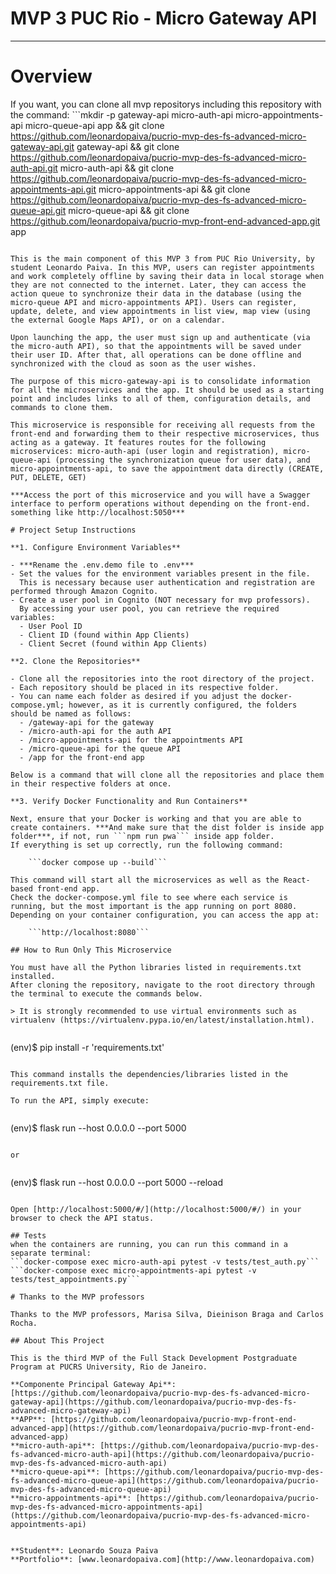 # MVP 3 PUC Rio - Micro Gateway API
 
---

# Overview

If you want, you can clone all mvp repositorys including this repository with the command: ```mkdir -p gateway-api micro-auth-api micro-appointments-api micro-queue-api app && git clone https://github.com/leonardopaiva/pucrio-mvp-des-fs-advanced-micro-gateway-api.git gateway-api && git clone https://github.com/leonardopaiva/pucrio-mvp-des-fs-advanced-micro-auth-api.git micro-auth-api && git clone https://github.com/leonardopaiva/pucrio-mvp-des-fs-advanced-micro-appointments-api.git micro-appointments-api && git clone https://github.com/leonardopaiva/pucrio-mvp-des-fs-advanced-micro-queue-api.git micro-queue-api && git clone https://github.com/leonardopaiva/pucrio-mvp-front-end-advanced-app.git app
```

This is the main component of this MVP 3 from PUC Rio University, by student Leonardo Paiva. In this MVP, users can register appointments and work completely offline by saving their data in local storage when they are not connected to the internet. Later, they can access the action queue to synchronize their data in the database (using the micro-queue API and micro-appointments API). Users can register, update, delete, and view appointments in list view, map view (using the external Google Maps API), or on a calendar.

Upon launching the app, the user must sign up and authenticate (via the micro-auth API), so that the appointments will be saved under their user ID. After that, all operations can be done offline and synchronized with the cloud as soon as the user wishes.

The purpose of this micro-gateway-api is to consolidate information for all the microservices and the app. It should be used as a starting point and includes links to all of them, configuration details, and commands to clone them. 
 
This microservice is responsible for receiving all requests from the front-end and forwarding them to their respective microservices, thus acting as a gateway. It features routes for the following microservices: micro-auth-api (user login and registration), micro-queue-api (processing the synchronization queue for user data), and micro-appointments-api, to save the appointment data directly (CREATE, PUT, DELETE, GET)

***Access the port of this microservice and you will have a Swagger interface to perform operations without depending on the front-end. something like http://localhost:5050***
 
# Project Setup Instructions

**1. Configure Environment Variables**

- ***Rename the .env.demo file to .env***
- Set the values for the environment variables present in the file.  
  This is necessary because user authentication and registration are performed through Amazon Cognito.
- Create a user pool in Cognito (NOT necessary for mvp professors).  
  By accessing your user pool, you can retrieve the required variables:
  - User Pool ID
  - Client ID (found within App Clients)
  - Client Secret (found within App Clients)

**2. Clone the Repositories**

- Clone all the repositories into the root directory of the project.
- Each repository should be placed in its respective folder.
- You can name each folder as desired if you adjust the docker-compose.yml; however, as it is currently configured, the folders should be named as follows:
  - /gateway-api for the gateway
  - /micro-auth-api for the auth API
  - /micro-appointments-api for the appointments API
  - /micro-queue-api for the queue API
  - /app for the front-end app

Below is a command that will clone all the repositories and place them in their respective folders at once.

**3. Verify Docker Functionality and Run Containers**

Next, ensure that your Docker is working and that you are able to create containers. ***And make sure that the dist folder is inside app folder***, if not, run ```npm run pwa``` inside app folder.
If everything is set up correctly, run the following command:

    ```docker compose up --build```

This command will start all the microservices as well as the React-based front-end app.  
Check the docker-compose.yml file to see where each service is running, but the most important is the app running on port 8080.  
Depending on your container configuration, you can access the app at:

    ```http://localhost:8080```
 
## How to Run Only This Microservice
 
You must have all the Python libraries listed in requirements.txt installed.  
After cloning the repository, navigate to the root directory through the terminal to execute the commands below.
 
> It is strongly recommended to use virtual environments such as virtualenv (https://virtualenv.pypa.io/en/latest/installation.html).
 
```
(env)$ pip install -r 'requirements.txt'
```
 
This command installs the dependencies/libraries listed in the requirements.txt file.
 
To run the API, simply execute:
 
```
(env)$ flask run --host 0.0.0.0 --port 5000
```

or
 
```
(env)$ flask run --host 0.0.0.0 --port 5000 --reload
```

Open [http://localhost:5000/#/](http://localhost:5000/#/) in your browser to check the API status.

## Tests
when the containers are running, you can run this command in a separate terminal:  
```docker-compose exec micro-auth-api pytest -v tests/test_auth.py```   
```docker-compose exec micro-appointments-api pytest -v tests/test_appointments.py```   

# Thanks to the MVP professors

Thanks to the MVP professors, Marisa Silva, Dieinison Braga and Carlos Rocha.
  
## About This Project
 
This is the third MVP of the Full Stack Development Postgraduate Program at PUCRS University, Rio de Janeiro.

**Componente Principal Gateway Api**: [https://github.com/leonardopaiva/pucrio-mvp-des-fs-advanced-micro-gateway-api](https://github.com/leonardopaiva/pucrio-mvp-des-fs-advanced-micro-gateway-api)  
**APP**: [https://github.com/leonardopaiva/pucrio-mvp-front-end-advanced-app](https://github.com/leonardopaiva/pucrio-mvp-front-end-advanced-app)  
**micro-auth-api**: [https://github.com/leonardopaiva/pucrio-mvp-des-fs-advanced-micro-auth-api](https://github.com/leonardopaiva/pucrio-mvp-des-fs-advanced-micro-auth-api)  
**micro-queue-api**: [https://github.com/leonardopaiva/pucrio-mvp-des-fs-advanced-micro-queue-api](https://github.com/leonardopaiva/pucrio-mvp-des-fs-advanced-micro-queue-api)  
**micro-appointments-api**: [https://github.com/leonardopaiva/pucrio-mvp-des-fs-advanced-micro-appointments-api](https://github.com/leonardopaiva/pucrio-mvp-des-fs-advanced-micro-appointments-api)  

 
**Student**: Leonardo Souza Paiva  
**Portfolio**: [www.leonardopaiva.com](http://www.leonardopaiva.com)
